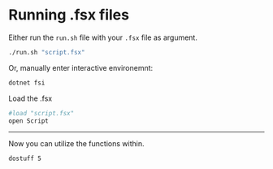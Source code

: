 # Running .fsx files

Either run the `run.sh` file with your `.fsx` file as argument.

```bash 
./run.sh "script.fsx"
```

Or, manually enter interactive environemnt:

```bash
dotnet fsi
``` 

Load the .fsx

```bash
#load "script.fsx"
open Script
```

---

Now you can utilize the functions within.

```bash
dostuff 5
```
